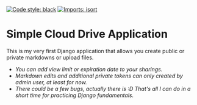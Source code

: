 <a href="https://github.com/python/black"><img alt="Code style: black" src="https://img.shields.io/badge/code%20style-black-000000.svg"></a>
[![Imports: isort](https://img.shields.io/badge/%20imports-isort-%231674b1?style=flat&labelColor=ef8336)](https://pycqa.github.io/isort/)

# Simple Cloud Drive Application

This is my very first Django application that allows you create public or private markdowns or upload files.
<br>


 - *You can add view limit or expiration date to your sharings.*
 - *Markdown edits and additional private tokens can only created by admin user, at least for now.*  
 - *There could be a few bugs, actually there is :D That's all I can do in a short time for practicing Django fundamentals.*
